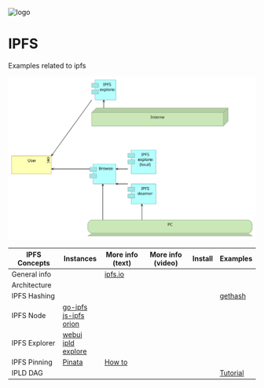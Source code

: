 ![logo][]
# IPFS
Examples related to ipfs

![](architecture/ipfs.svg)


| IPFS Concepts   | Instances                   | More info (text) | More info (video) |   Install  |  Examples |
| --------------- |  ---------                  | ---------       | ---------          | ---------  |  -------- | 
| General info    |                             | [ipfs.io]       |  
| Architecture    |                             | 
| IPFS Hashing    |                             |                 |                    |            |[gethash](gethash) |
| IPFS Node       | [go-ipfs][]<br>[js-ipfs][]<br>[orion][]   |
| IPFS Explorer   | [webui][]<br> [ipld explore][]
| IPFS Pinning    | [Pinata](https://pinata.cloud) | [How to](https://medium.com/pinata/how-to-pin-to-ipfs-effortlessly-ba3437b33885) 
| IPLD DAG        |                               |                |                    |          |  [Tutorial] |

[ipfs.io]:         https://ipfs.io
[IPFS Alpha Demo]: https://www.youtube.com/watch?v=8CMxDNuuAiQ
[Install IPFS]:    https://docs.ipfs.io/introduction/install/
[Tutorial]:        https://proto.school/#/tutorials
[go-ipfs]:         https://github.com/ipfs/go-ipfs
[js-ipfs]:         https://github.com/ipfs/js-ipfs
[orion]:           https://orion.siderus.io
[webui]:           https://webui.ipfs.io
[ipld explore]:    https://explore.ipld.io/
[logo]: https://web3examples.github.io/logo.png
